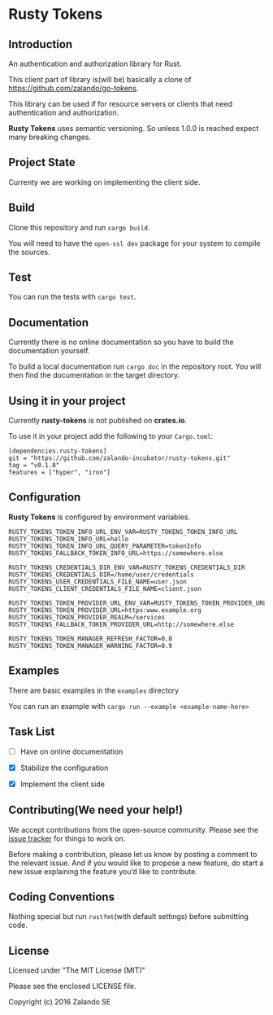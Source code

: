 # Rusty Tokens

## Introduction

An authentication and authorization library for Rust.

This client part of library is(will be) basically a clone of https://github.com/zalando/go-tokens.

This library can be used if for resource servers or clients that need
authentication and authorization.

**Rusty Tokens** uses semantic versioning. So unless 1.0.0 is reached expect many breaking changes.

## Project State

Currenty we are working on implementing the client side.

## Build

Clone this repository and run ```cargo build```.

You will need to have the ```open-ssl dev``` package for your system to compile the sources.

## Test

You can run the tests with ```cargo test```.

## Documentation

Currently there is no online documentation so you have to build the documentation yourself.

To build a local documentation run ```cargo doc``` in the repository root. You will then find the documentation in the target directory.

## Using it in your project

Currently **rusty-tokens** is not published on **crates.io**.

To use it in your project add the following to your ```Cargo.toml```:

```
[dependencies.rusty-tokens]
git = "https://github.com/zalando-incubator/rusty-tokens.git"
tag = "v0.1.8"
features = ["hyper", "iron"]
```

## Configuration

**Rusty Tokens** is configured by environment variables.

```
RUSTY_TOKENS_TOKEN_INFO_URL_ENV_VAR=RUSTY_TOKENS_TOKEN_INFO_URL
RUSTY_TOKENS_TOKEN_INFO_URL=hallo
RUSTY_TOKENS_TOKEN_INFO_URL_QUERY_PARAMETER=tokenInfo
RUSTY_TOKENS_FALLBACK_TOKEN_INFO_URL=https://somewhere.else

RUSTY_TOKENS_CREDENTIALS_DIR_ENV_VAR=RUSTY_TOKENS_CREDENTIALS_DIR
RUSTY_TOKENS_CREDENTIALS_DIR=/home/user/credentials
RUSTY_TOKENS_USER_CREDENTIALS_FILE_NAME=user.json
RUSTY_TOKENS_CLIENT_CREDENTIALS_FILE_NAME=client.json

RUSTY_TOKENS_TOKEN_PROVIDER_URL_ENV_VAR=RUSTY_TOKENS_TOKEN_PROVIDER_URL
RUSTY_TOKENS_TOKEN_PROVIDER_URL=https:www.example.org
RUSTY_TOKENS_TOKEN_PROVIDER_REALM=/services
RUSTY_TOKENS_FALLBACK_TOKEN_PROVIDER_URL=http://somewhere.else

RUSTY_TOKENS_TOKEN_MANAGER_REFRESH_FACTOR=0.8
RUSTY_TOKENS_TOKEN_MANAGER_WARNING_FACTOR=0.9
```

## Examples

There are basic examples in the ```examples``` directory

You can run an example with ```cargo run --example <example-name-here>```

## Task List

- [ ] Have on online documentation
- [x] Stabilize the configuration
- [x] Implement the client side


## Contributing(We need your help!)

We accept contributions from the open-source community. Please see the [issue tracker](https://example.com) for things to work on.

Before making a contribution, please let us know by posting a comment to the relevant issue. And if you would like to propose a new feature, do start a new issue explaining the feature you’d like to contribute.

## Coding Conventions

Nothing special but run ```rustfmt```(with default settings) before submitting code.

## License

Licensed under "The MIT License (MIT)"

Please see the enclosed LICENSE file.

Copyright (c) 2016 Zalando SE
